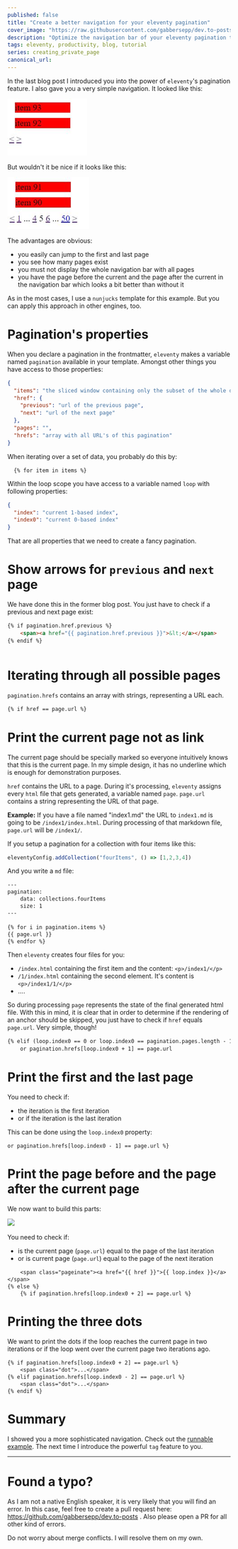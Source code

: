 ```yaml
---
published: false
title: "Create a better navigation for your eleventy pagination"
cover_image: "https://raw.githubusercontent.com/gabbersepp/dev.to-posts/master/blog-posts/private-page/eleventy-better-navigation/assets/header.png"
description: "Optimize the navigation bar of your eleventy pagination to make it look more appealing"
tags: eleventy, productivity, blog, tutorial
series: creating_private_page
canonical_url:
---
```


In the last blog post I introduced you into the power of `eleventy`'s pagination feature. I also gave you a very simple navigation. It looked like this:

![](./assets/simple.jpg)

But wouldn't it be nice if it looks like this:

![](./assets/better.jpg)

The advantages are obvious:
+ you easily can jump to the first and last page
+ you see how many pages exist
+ you must not display the whole navigation bar with all pages
+ you have the page before the current and the page after the current in the navigation bar which looks a bit better than without it

As in the most cases, I use a `nunjucks` template for this example. But you can apply this approach in other engines, too.

# Pagination's properties

When you declare a pagination in the frontmatter, `eleventy` makes a variable named `pagination` available in your template. Amongst other things you have access to those properties:

```json
{
  "items": "the sliced window containing only the subset of the whole data set",
  "href": {
    "previous": "url of the previous page",
    "next": "url of the next page"
  },
  "pages": "",
  "hrefs": "array with all URL's of this pagination"
}
```

When iterating over a set of data, you probably do this by:

```
  {% for item in items %}
```

Within the loop scope you have access to a variable named `loop` with following properties:

```json
{
  "index": "current 1-based index",
  "index0": "current 0-based index"
}
```

That are all properties that we need to create a fancy pagination.

# Show arrows for `previous` and `next` page
We have done this in the former blog post. You just have to check if a previous and next page exist:

<!-- embedme project/views/index.njk#L12-L14 -->
```html
{% if pagination.href.previous %}
    <span><a href="{{ pagination.href.previous }}">&lt;</a></span>
{% endif %}
```

<!-- embedme project/views/index.njk#L37-L39 -->
```html

```

# Iterating through all possible pages

`pagination.hrefs` contains an array with strings, representing a URL each.

<!-- embedme project/views/index.njk#L18-L18 -->
```html
{% if href == page.url %}
```

# Print the current page not as link
The current page should be specially marked so everyone intuitively knows that this is the current page.
In my simple design, it has no underline which is enough for demonstration purposes. 

`href` contains the URL to a page. During it's processing, `eleventy` assigns every `html` file that gets generated, a variable named `page`. `page.url` contains a string representing the URL of that page.

**Example:**
If you have a file named "index1.md" the URL to `index1.md` is going to be `/index1/index.html`. During processing of that markdown file, `page.url` will be `/index1/`. 

If you setup a pagination for a collection with four items like this:
```js
eleventyConfig.addCollection("fourItems", () => [1,2,3,4])
```

And you write a `md` file:

```
---
pagination: 
    data: collections.fourItems
    size: 1
---

{% for i in pagination.items %}
{{ page.url }}
{% endfor %}
```

Then `eleventy` creates four files for you:
+ `/index.html` containing the first item and the content: `<p>/index1/</p>`
+ `/1/index.html` containing the second element. It's content is `<p>/index1/1/</p>`
+ ....

So during processing `page` represents the state of the final generated html file.
With this in mind, it is clear that in order to determine if the rendering of an anchor should be skipped, you just have to check if `href` equals `page.url`. Very simple, though!

<!-- embedme project/views/index.njk#L20-L21 -->
```html
{% elif (loop.index0 == 0 or loop.index0 == pagination.pages.length - 1)
    or pagination.hrefs[loop.index0 + 1] == page.url
```
 
# Print the first and the last page

You need to check if:
+ the iteration is the first iteration
+ or if the iteration is the last iteration

This can be done using the `loop.index0` property:

<!-- embedme project/views/index.njk#L22-L22 -->
```
or pagination.hrefs[loop.index0 - 1] == page.url %}
```

# Print the page before and the page after the current page

We now want to build this parts:

![](./assets/better-1.jpg)

You need to check if:
+ is the current page (`page.url`) equal to the page of the last iteration
+ or is current page (`page.url`) equal to the page of the next iteration

<!-- embedme project/views/index.njk#L23-L25 -->
```
    <span class="pageinate"><a href="{{ href }}">{{ loop.index }}</a></span>
{% else %}
    {% if pagination.hrefs[loop.index0 + 2] == page.url %}
```

# Printing the three dots

We want to print the dots if the loop reaches the current page in two iterations or if the loop went over the current page two iterations ago.

<!-- embedme project/views/index.njk#L25-L29 -->
```
{% if pagination.hrefs[loop.index0 + 2] == page.url %}
    <span class="dot">...</span>
{% elif pagination.hrefs[loop.index0 - 2] == page.url %}
    <span class="dot">...</span>
{% endif %}
```

# Summary
I showed you a more sophisticated navigation. Check out the [runnable example](https://github.com/gabbersepp/dev.to-posts/tree/master/blog-posts/private-page/eleventy-better-navigation/project). The next time I introduce the powerful `tag` feature to you.

----

# Found a typo?
As I am not a native English speaker, it is very likely that you will find an error. In this case, feel free to create a pull request here: https://github.com/gabbersepp/dev.to-posts . Also please open a PR for all other kind of errors.

Do not worry about merge conflicts. I will resolve them on my own. 
